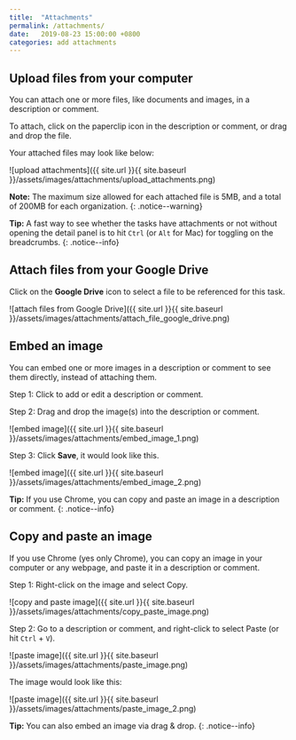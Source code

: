 ```yaml
---
title:  "Attachments"
permalink: /attachments/
date:   2019-08-23 15:00:00 +0800
categories: add attachments
---
```

## Upload files from your computer

You can attach one or more files, like documents and images, in a description or comment.

To attach, click on the paperclip icon in the description or comment, or drag and drop the file.

Your attached files may look like below:

![upload attachments]({{ site.url }}{{ site.baseurl }}/assets/images/attachments/upload_attachments.png)


**Note:** The maximum size allowed for each attached file is 5MB, and a total of 200MB for each organization.
{: .notice--warning}

**Tip:** A fast way to see whether the tasks have attachments or not without opening the detail panel is to hit `Ctrl` (or `Alt` for Mac) for toggling on the breadcrumbs. 
{: .notice--info}


## Attach files from your Google Drive

Click on the **Google Drive** icon to select a file to be referenced for this task.

![attach files from Google Drive]({{ site.url }}{{ site.baseurl }}/assets/images/attachments/attach_file_google_drive.png)


## Embed an image

You can embed one or more images in a description or comment to see them directly, instead of attaching them.

Step 1: Click to add or edit a description or comment.

Step 2: Drag and drop the image(s) into the description or comment. 

![embed image]({{ site.url }}{{ site.baseurl }}/assets/images/attachments/embed_image_1.png)

Step 3: Click **Save**, it would look like this.

![embed image]({{ site.url }}{{ site.baseurl }}/assets/images/attachments/embed_image_2.png)

**Tip:** If you use Chrome, you can copy and paste an image in a description or comment.
{: .notice--info}


## Copy and paste an image

If you use Chrome (yes only Chrome), you can copy an image in your computer or any webpage, and paste it in a description or comment.

Step 1: Right-click on the image and select Copy.

![copy and paste image]({{ site.url }}{{ site.baseurl }}/assets/images/attachments/copy_paste_image.png)

Step 2: Go to a description or comment, and right-click to select Paste (or hit `Ctrl` + `V`).

![paste image]({{ site.url }}{{ site.baseurl }}/assets/images/attachments/paste_image.png)

The image would look like this:

![paste image]({{ site.url }}{{ site.baseurl }}/assets/images/attachments/paste_image_2.png)

**Tip:** You can also embed an image via drag & drop.
{: .notice--info}

